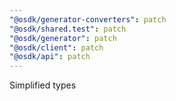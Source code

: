 ```yaml
---
"@osdk/generator-converters": patch
"@osdk/shared.test": patch
"@osdk/generator": patch
"@osdk/client": patch
"@osdk/api": patch
---
```


Simplified types
